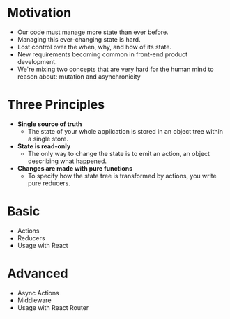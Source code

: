 Motivation
===
- Our code must manage more state than ever before.
- Managing this ever-changing state is hard.
- Lost control over the when, why, and how of its state.
- New requirements becoming common in front-end product development.
- We're mixing two concepts that are very hard for the human mind to reason about: mutation and asynchronicity

Three Principles
===
- **Single source of truth**
    - The state of your whole application is stored in an object tree within a single store.
- **State is read-only**
    - The only way to change the state is to emit an action, an object describing what happened.
- **Changes are made with pure functions**
    - To specify how the state tree is transformed by actions, you write pure reducers.

Basic 
===
- Actions 
- Reducers
- Usage with React

Advanced
===
- Async Actions
- Middleware
- Usage with React Router

